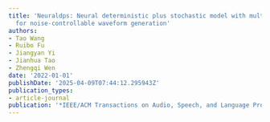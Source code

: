 ```yaml
---
title: 'Neuraldps: Neural deterministic plus stochastic model with multiband excitation
  for noise-controllable waveform generation'
authors:
- Tao Wang
- Ruibo Fu
- Jiangyan Yi
- Jianhua Tao
- Zhengqi Wen
date: '2022-01-01'
publishDate: '2025-04-09T07:44:12.295943Z'
publication_types:
- article-journal
publication: '*IEEE/ACM Transactions on Audio, Speech, and Language Processing*'
---
```

